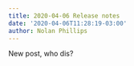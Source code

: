 ```yaml
---
title: 2020-04-06 Release notes
date: '2020-04-06T11:28:19-03:00'
author: Nolan Phillips
---
```

New post, who dis?